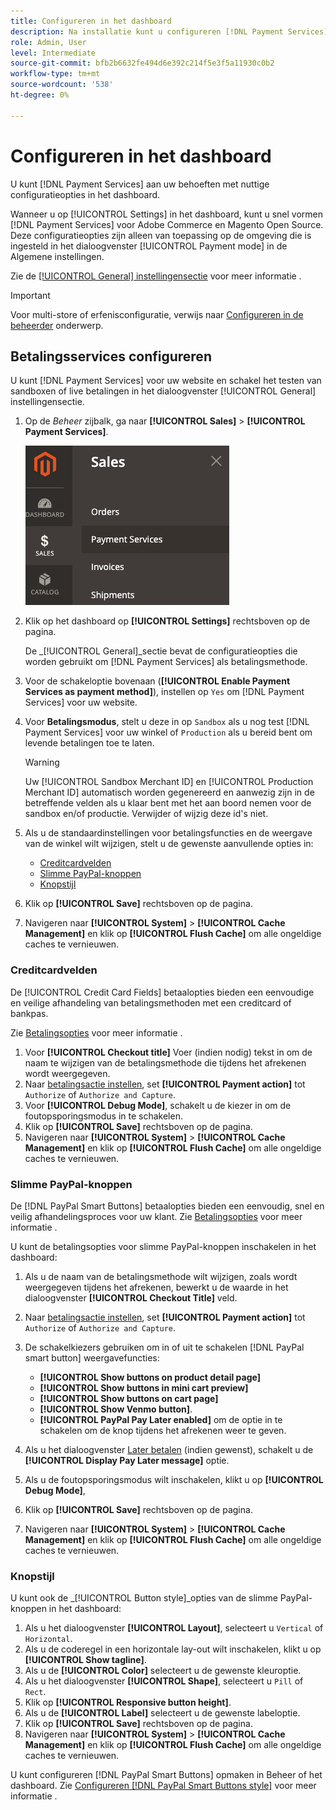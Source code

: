 ```yaml
---
title: Configureren in het dashboard
description: Na installatie kunt u configureren [!DNL Payment Services] in het dashboard.
role: Admin, User
level: Intermediate
source-git-commit: bfb2b6632fe494d6e392c214f5e3f5a11930c0b2
workflow-type: tm+mt
source-wordcount: '538'
ht-degree: 0%

---
```


# Configureren in het dashboard

U kunt [!DNL Payment Services] aan uw behoeften met nuttige configuratieopties in het dashboard.

Wanneer u op [!UICONTROL Settings] in het dashboard, kunt u snel vormen [!DNL Payment Services] voor Adobe Commerce en Magento Open Source. Deze configuratieopties zijn alleen van toepassing op de omgeving die is ingesteld in het dialoogvenster [!UICONTROL Payment mode] in de Algemene instellingen.

Zie de [[!UICONTROL General] instellingensectie](#general-settings) voor meer informatie .

>[!IMPORTANT]
>
> Voor multi-store of erfenisconfiguratie, verwijs naar [Configureren in de beheerder](configure-admin.md) onderwerp.

## Betalingsservices configureren

U kunt [!DNL Payment Services] voor uw website en schakel het testen van sandboxen of live betalingen in het dialoogvenster [!UICONTROL General] instellingensectie.

1. Op de _Beheer_ zijbalk, ga naar **[!UICONTROL Sales]** > **[!UICONTROL Payment Services]**.

   ![Dashboardweergave](assets/payment-services-menu-small.png)

1. Klik op het dashboard op **[!UICONTROL Settings]** rechtsboven op de pagina.

   De _[!UICONTROL General]_sectie bevat de configuratieopties die worden gebruikt om [!DNL Payment Services] als betalingsmethode.

1. Voor de schakeloptie bovenaan (**[!UICONTROL Enable Payment Services as payment method]**), instellen op `Yes` om [!DNL Payment Services] voor uw website.

1. Voor **Betalingsmodus**, stelt u deze in op `Sandbox` als u nog test [!DNL Payment Services] voor uw winkel of `Production` als u bereid bent om levende betalingen toe te laten.

   >[!WARNING]
   >
   >Uw [!UICONTROL Sandbox Merchant ID] en [!UICONTROL Production Merchant ID] automatisch worden gegenereerd en aanwezig zijn in de betreffende velden als u klaar bent met het aan boord nemen voor de sandbox en/of productie. Verwijder of wijzig deze id&#39;s niet.

1. Als u de standaardinstellingen voor betalingsfuncties en de weergave van de winkel wilt wijzigen, stelt u de gewenste aanvullende opties in:

   - [Creditcardvelden](#credit-card-fields)
   - [Slimme PayPal-knoppen](#paypal-smart-buttons)
   - [Knopstijl](#button-style)

1. Klik op **[!UICONTROL Save]** rechtsboven op de pagina.

1. Navigeren naar **[!UICONTROL System]** > **[!UICONTROL Cache Management]** en klik op **[!UICONTROL Flush Cache]** om alle ongeldige caches te vernieuwen.

### Creditcardvelden

De [!UICONTROL Credit Card Fields] betaalopties bieden een eenvoudige en veilige afhandeling van betalingsmethoden met een creditcard of bankpas.

Zie [Betalingsopties](payments-options.md#paypal-smart-buttons) voor meer informatie .

1. Voor **[!UICONTROL Checkout title]** Voer (indien nodig) tekst in om de naam te wijzigen van de betalingsmethode die tijdens het afrekenen wordt weergegeven.
1. Naar [betalingsactie instellen](production.md#set-payment-services-as-payment-method), set **[!UICONTROL Payment action]** tot `Authorize` of `Authorize and Capture`.
1. Voor **[!UICONTROL Debug Mode]**, schakelt u de kiezer in om de foutopsporingsmodus in te schakelen.
1. Klik op **[!UICONTROL Save]** rechtsboven op de pagina.
1. Navigeren naar **[!UICONTROL System]** > **[!UICONTROL Cache Management]** en klik op **[!UICONTROL Flush Cache]** om alle ongeldige caches te vernieuwen.

### Slimme PayPal-knoppen

De [!DNL PayPal Smart Buttons] betaalopties bieden een eenvoudig, snel en veilig afhandelingsproces voor uw klant. Zie [Betalingsopties](payments-options.md#paypal-smart-buttons) voor meer informatie .

U kunt de betalingsopties voor slimme PayPal-knoppen inschakelen in het dashboard:

1. Als u de naam van de betalingsmethode wilt wijzigen, zoals wordt weergegeven tijdens het afrekenen, bewerkt u de waarde in het dialoogvenster **[!UICONTROL Checkout Title]** veld.
1. Naar [betalingsactie instellen](production.md#set-payment-services-as-payment-method), set **[!UICONTROL Payment action]** tot `Authorize` of `Authorize and Capture`.
1. De schakelkiezers gebruiken om in of uit te schakelen [!DNL PayPal smart button] weergavefuncties:
   - **[!UICONTROL Show buttons on product detail page]**
   - **[!UICONTROL Show buttons in mini cart preview]**
   - **[!UICONTROL Show buttons on cart page]**
   - **[!UICONTROL Show Venmo button]**.
   - **[!UICONTROL PayPal Pay Later enabled]** om de optie in te schakelen om de knop tijdens het afrekenen weer te geven.

1. Als u het dialoogvenster [Later betalen](payments-options.md#pay-later-button) (indien gewenst), schakelt u de **[!UICONTROL Display Pay Later message]** optie.
1. Als u de foutopsporingsmodus wilt inschakelen, klikt u op **[!UICONTROL Debug Mode]**,
1. Klik op **[!UICONTROL Save]** rechtsboven op de pagina.
1. Navigeren naar **[!UICONTROL System]** > **[!UICONTROL Cache Management]** en klik op **[!UICONTROL Flush Cache]** om alle ongeldige caches te vernieuwen.

### Knopstijl

U kunt ook de _[!UICONTROL Button style]_opties van de slimme PayPal-knoppen in het dashboard:

1. Als u het dialoogvenster **[!UICONTROL Layout]**, selecteert u `Vertical` of `Horizontal`.
1. Als u de coderegel in een horizontale lay-out wilt inschakelen, klikt u op **[!UICONTROL Show tagline]**.
1. Als u de **[!UICONTROL Color]** selecteert u de gewenste kleuroptie.
1. Als u het dialoogvenster **[!UICONTROL Shape]**, selecteert u `Pill` of `Rect`.
1. Klik op **[!UICONTROL Responsive button height]**.
1. Als u de **[!UICONTROL Label]** selecteert u de gewenste labeloptie.
1. Klik op **[!UICONTROL Save]** rechtsboven op de pagina.
1. Navigeren naar **[!UICONTROL System]** > **[!UICONTROL Cache Management]** en klik op **[!UICONTROL Flush Cache]** om alle ongeldige caches te vernieuwen.

U kunt configureren [!DNL PayPal Smart Buttons] opmaken in Beheer of het dashboard. Zie [Configureren [!DNL PayPal Smart Buttons style]](configure-admin.md#configure-paypal-smart-button-styling) voor meer informatie .
